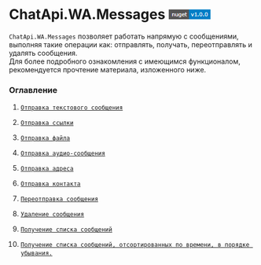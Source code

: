 ﻿# ChatApi.WA.Messages [![NuGet version (ChatApi.WA.Messages)](../../../../Images/NuGetVersions/ChatApi.WA.Messages_NuGetVersion.png)](https://www.nuget.org/packages/ChatApi.WA.Messages/)
`ChatApi.WA.Messages` позволяет работать напрямую с сообщениями, выполняя такие операции как: отправлять, получать, переотправлять и удалять сообщения. <br/>
Для более подробного ознакомления с имеющимся функционалом, рекомендуется прочтение материала, изложенного ниже.

### Оглавление

   1.  [`Отправка текстового сообщения`](Operations/SendTextMessage.md)
   2.  [`Отправка ссылки`](Operations/SendLinkMessage.md)
   3.  [`Отправка файла`](Operations/SendFileMessage.md)
   4.  [`Отправка аудио-сообщения`](Operations/SendVoiceMessage.md)
   5.  [`Отправка адреса`](Operations/SendAddressMessage.md)
   6.  [`Отправка контакта`](Operations/SendContactMessage.md)
   
   7.  [`Переотправка сообщения`](Operations/ForwardMessage.md)
   8.  [`Удаление сообщения`](Operations/DeleteMessage.md)
   
   9.  [`Получение списка сообщений`](Operations/GetMessage.md)
   10. [`Получение списка сообщений, отсортированных по времени, в порядке убывания.`](Operations/GetMessageHistory.md)
